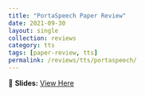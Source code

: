 ```yaml
---
title: "PortaSpeech Paper Review"
date: 2021-09-30
layout: single
collection: reviews
category: tts
tags: [paper-review, tts]
permalink: /reviews/tts/portaspeech/
---
```


<!-- 📝 **Paper:** Glow-TTS: A Generative Flow for Text-to-Speech Synthesis  
🔍 **Summary:** This paper introduces a **flow-based** model for TTS, improving **robustness** compared to Tacotron. -->

📄 **Slides:** [View Here](https://docs.google.com/presentation/d/16bXwCg5RVBEJvpnYmZ2d5aLJTZD8c-3p/edit?usp=sharing&ouid=116677507102760525154&rtpof=true&sd=true)